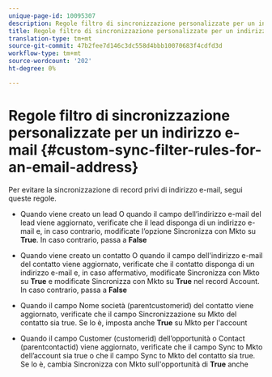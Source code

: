 ```yaml
---
unique-page-id: 10095307
description: Regole filtro di sincronizzazione personalizzate per un indirizzo e-mail - Documenti Marketo - Documentazione prodotto
title: Regole filtro di sincronizzazione personalizzate per un indirizzo e-mail
translation-type: tm+mt
source-git-commit: 47b2fee7d146c3dc558d4bbb10070683f4cdfd3d
workflow-type: tm+mt
source-wordcount: '202'
ht-degree: 0%

---
```



# Regole filtro di sincronizzazione personalizzate per un indirizzo e-mail {#custom-sync-filter-rules-for-an-email-address}

Per evitare la sincronizzazione di record privi di indirizzo e-mail, segui queste regole.

* Quando viene creato un lead O quando il campo dell’indirizzo e-mail del lead viene aggiornato, verificate che il lead disponga di un indirizzo e-mail e, in caso contrario, modificate l’opzione Sincronizza con Mkto su **True**. In caso contrario, passa a **False**

* Quando viene creato un contatto O quando il campo dell&#39;indirizzo e-mail del contatto viene aggiornato, verificate che il contatto disponga di un indirizzo e-mail e, in caso affermativo, modificate Sincronizza con Mkto su **True** e modificate Sincronizza con Mkto su **True** nel record Account. In caso contrario, passa a **False**

* Quando il campo Nome società (parentcustomerid) del contatto viene aggiornato, verificate che il campo Sincronizzazione su Mkto del contatto sia true. Se lo è, imposta anche **True** su Mkto per l&#39;account
* Quando il campo Customer (customerid) dell’opportunità o Contact (parentcontactid) viene aggiornato, verificate che il campo Sync to Mkto dell’account sia true o che il campo Sync to Mkto del contatto sia true. Se lo è, cambia Sincronizza con Mkto sull&#39;opportunità di **True** anche

